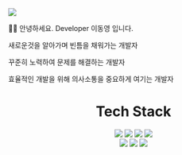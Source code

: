 

<!--
**caramel220202/caramel220202** is a ✨ _special_ ✨ repository because its `README.md` (this file) appears on your GitHub profile.

Here are some ideas to get you started:

- 🔭 I’m currently working on ...
- 🌱 I’m currently learning ...
- 👯 I’m looking to collaborate on ...
- 🤔 I’m looking for help with ...
- 💬 Ask me about ...
- 📫 How to reach me: ...
- 😄 Pronouns: ...
- ⚡ Fun fact: ...
-->
<img src="https://capsule-render.vercel.app/api?type=waving&color=auto&height=200&section=header&text=Hi!%20DongYoung%20Github&fontSize=70" />

<div align="left">

👨‍💻 안녕하세요. Developer 이동영 입니다.

   새로운것을 알아가며 빈틈을 채워가는 개발자

   꾸준히 노력하여 문제를 해결하는 개발자

   효율적인 개발을 위해 의사소통을 중요하게 여기는 개발자

</div>

<div align="center">

# Tech Stack

</div>


<div align="center">
	<img src="https://img.shields.io/badge/Android%20Studio-3DDC84?style=flat&logo=Android%20Studio&logoColor=white" />
	<img src="https://img.shields.io/badge/Android-3DDC84?style=flat&logo=Android&logoColor=white" />
	<img src="https://img.shields.io/badge/Kotlin-7F52FF?style=flat&logo=Kotlin&logoColor=white" />
	<img src="https://img.shields.io/badge/Firebase-FFCA28?style=flat&logo=Firebase&logoColor=white" />
	
</div>
<div align="center">
	<img src="https://img.shields.io/badge/react-61DAFB?style=flat&logo=react&logoColor=black">
<!-- 	<img src="https://img.shields.io/badge/html5-E34F26?style=flat&logo=html5&logoColor=white"> -->
	<img src="https://img.shields.io/badge/css-1572B6?style=flat&logo=css3&logoColor=white">
<!-- 	<img src="https://img.shields.io/badge/mongoDB-47A248?style=flat&logo=MongoDB&logoColor=white"> -->
	<img src="https://img.shields.io/badge/javascript-F7DF1E?style=flat&logo=javascript&logoColor=black">
</div>
<div align="center>
	<img src="https://img.shields.io/badge/github-181717?style=flat&logo=github&logoColor=white">
</div>
